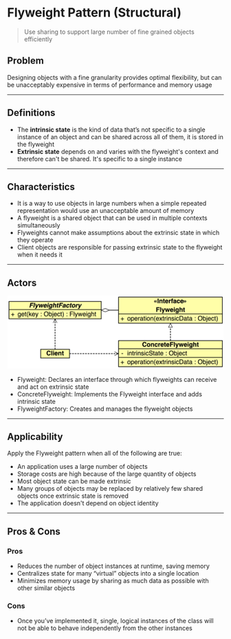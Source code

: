 # Flyweight Pattern (Structural)

> Use sharing to support large number of fine grained objects efficiently

## Problem

Designing objects with a fine granularity provides optimal flexibility, but can be unacceptably 
expensive in terms of performance and memory usage

---
## Definitions

- The **intrinsic state** is the kind of data that’s not specific to a single instance of an object and 
can be shared across all of them, it is stored in the flyweight
- **Extrinsic state** depends on and varies with the flyweight's context and therefore can't be shared.
It's specific to a single instance

---
## Characteristics

- It is a way to use objects in large numbers when a simple repeated representation would 
use an unacceptable amount of memory
- A flyweight is a shared object that can be used in multiple contexts simultaneously
- Flyweights cannot make assumptions about the extrinsic state in which they operate
- Client objects are responsible for passing extrinsic state to the flyweight when it needs it

---
## Actors

![Flyweight](Flyweight-UML.png)

- Flyweight: Declares an interface through which flyweights can receive and act on extrinsic state
- ConcreteFlyweight: Implements the Flyweight interface and adds intrinsic state
- FlyweightFactory: Creates and manages the flyweight objects
  
---
## Applicability

Apply the Flyweight pattern when all of the following are true:

- An application uses a large number of objects
- Storage costs are high because of the large quantity of objects
- Most object state can be made extrinsic
- Many groups of objects may be replaced by relatively few shared objects once extrinsic state is removed
- The application doesn't depend on object identity

---
## Pros & Cons

### Pros

- Reduces the number of object instances at runtime, saving memory
- Centralizes state for many “virtual” objects into a single location
- Minimizes memory usage by sharing as much data as possible with other similar objects

### Cons

- Once you’ve implemented it, single, logical instances of the class will not be able to behave 
independently from the other instances
